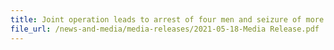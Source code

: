 ```yaml
---
title: Joint operation leads to arrest of four men and seizure of more than 9,081 cartons of duty-unpaid cigarettes 
file_url: /news-and-media/media-releases/2021-05-18-Media Release.pdf
---
```

